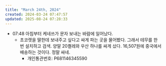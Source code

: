 ```yaml
---
title: "March 24th, 2024"
created: 2024-03-24 07:47:57
updated: 2025-08-24 07:28:33
---
```

  * 07:48 아침부터 케네쓰가 문자 보내는 바람에 일어났다.
    * 초코렛을 딸한데 보내주고 싶다고 싸게 파는 곳을 물어봤다. 그래서 테무를 한 번 설치하고 검색. 양말 20켤레와 우산 하나를 싸게 샀다. 16,507원에 중국에서 배송하는 것이다. 정말 싸네.
      * 개인통관번호: P681146345590 